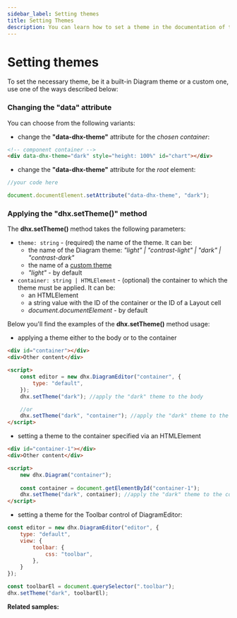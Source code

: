 ```yaml
---
sidebar_label: Setting themes
title: Setting Themes
description: You can learn how to set a theme in the documentation of the DHTMLX JavaScript Diagram library. Browse developer guides and API reference, try out code examples and live demos, and download a free 30-day evaluation version of DHTMLX Diagram.
---
```


# Setting themes

To set the necessary theme, be it a built-in Diagram theme or a custom one, use one of the ways described below:

### Changing the "data" attribute 

You can choose from the following variants:

- change the **"data-dhx-theme"** attribute for the *chosen container*:

~~~html title="index.html"
<!-- component container -->
<div data-dhx-theme="dark" style="height: 100%" id="chart"></div>
~~~

- change the **"data-dhx-theme"** attribute for the *root* element:

~~~js title="index.js"
//your code here

document.documentElement.setAttribute("data-dhx-theme", "dark");
~~~

### Applying the "dhx.setTheme()" method

The **dhx.setTheme()** method takes the following parameters:

- `theme: string` - (required) the name of the theme. It can be:
    - the name of the Diagram theme: *"light" | "contrast-light" | "dark" | "contrast-dark"*
    - the name of a [custom theme](guides/themes/custom_theme.md)
    - *"light"* - by default
- `container: string | HTMLElement` - (optional) the container to which the theme must be applied. It can be:
    - an HTMLElement
    - a string value with the ID of the container or the ID of a Layout cell
    - *document.documentElement* - by default

Below you'll find the examples of the **dhx.setTheme()** method usage:

- applying a theme either to the body or to the container 

~~~html 
<div id="container"></div>
<div>Other content</div>

<script>
	const editor = new dhx.DiagramEditor("container", {
	    type: "default",
	});
    dhx.setTheme("dark"); //apply the "dark" theme to the body 

    //or
    dhx.setTheme("dark", "container"); //apply the "dark" theme to the container with the "container" id
</script>
~~~

- setting a theme to the container specified via an HTMLElement

~~~html 
<div id="container-1"></div>
<div>Other content</div>

<script>
    new dhx.Diagram("container");
    
    const container = document.getElementById("container-1");
    dhx.setTheme("dark", container); //apply the "dark" theme to the container specified via an HTMLElement
</script>
~~~

- setting a theme for the Toolbar control of DiagramEditor:

~~~js
const editor = new dhx.DiagramEditor("editor", {
    type: "default",
    view: {
        toolbar: {
            css: "toolbar",
        },
    }
});

const toolbarEl = document.querySelector(".toolbar");
dhx.setTheme("dark", toolbarEl);
~~~

**Related samples:**


